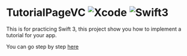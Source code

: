# TutorialPageVC ![Xcode](https://img.shields.io/badge/Xcode-8.2.1-green.svg) ![Swift3](https://img.shields.io/badge/swift-3.0.2-orange.svg)
This is for practicing Swift 3, this project show you how to implement a tutorial for your app.

You can go step by step [here](https://juanmjimenezs.gitbooks.io/how-to-swift/content/chapter1.html)
